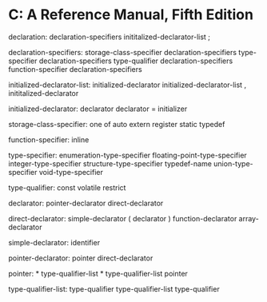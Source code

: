 C: A Reference Manual, Fifth Edition
====================================

declaration:
    declaration-specifiers inititalized-declarator-list ;

declaration-specifiers:
    storage-class-specifier declaration-specifiers
    type-specifier declaration-specifiers
    type-qualifier declaration-specifiers
    function-specifier declaration-specifiers

initialized-declarator-list:
    initialized-declarator
    initialized-declarator-list , inititalized-declarator

initialized-declarator:
    declarator
    declarator = initializer

storage-class-specifier: one of
    auto extern register static typedef

function-specifier:
    inline

type-specifier:
    enumeration-type-specifier
    floating-point-type-specifier
    integer-type-specifier
    structure-type-specifier
    typedef-name
    union-type-specifier
    void-type-specifier

type-qualifier:
    const
    volatile
    restrict

declarator:
    pointer-declarator
    direct-declarator

direct-declarator:
    simple-declarator
    ( declarator )
    function-declarator
    array-declarator

simple-declarator:
    identifier

pointer-declarator:
    pointer direct-declarator

pointer:
    * type-qualifier-list
    * type-qualifier-list pointer

type-qualifier-list:
    type-qualifier
    type-qualifier-list type-qualifier


